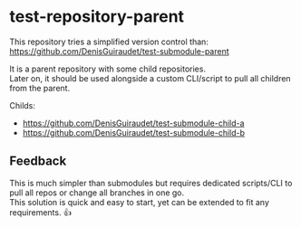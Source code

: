 # test-repository-parent

This repository tries a simplified version control than: https://github.com/DenisGuiraudet/test-submodule-parent

It is a parent repository with some child repositories.  
Later on, it should be used alongside a custom CLI/script to pull all children from the parent.

Childs:
- https://github.com/DenisGuiraudet/test-submodule-child-a
- https://github.com/DenisGuiraudet/test-submodule-child-b

## Feedback

This is much simpler than submodules but requires dedicated scripts/CLI to pull all repos or change all branches in one go.  
This solution is quick and easy to start, yet can be extended to fit any requirements. 👍
